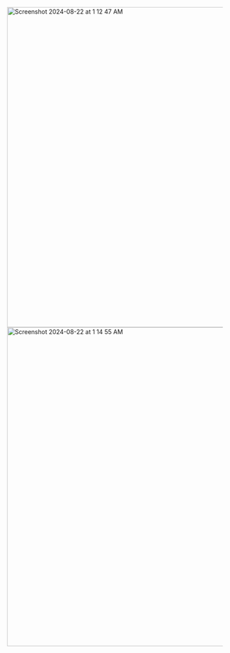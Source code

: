 <img width="747" alt="Screenshot 2024-08-22 at 1 12 47 AM" src="https://github.com/user-attachments/assets/dd2d3310-dd65-43d7-9567-d117c028344f">
<img width="744" alt="Screenshot 2024-08-22 at 1 14 55 AM" src="https://github.com/user-attachments/assets/396c20ae-06ce-4476-b758-13e8c89710be">
